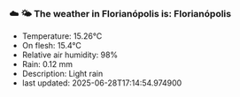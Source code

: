 ### ☁️ 🌤️  The weather in Florianópolis is: Florianópolis

- Temperature: 15.26°C
- On flesh: 15.4°C
- Relative air humidity: 98%
- Rain: 0.12 mm
- Description: Light rain
- last updated: 2025-06-28T17:14:54.974900
